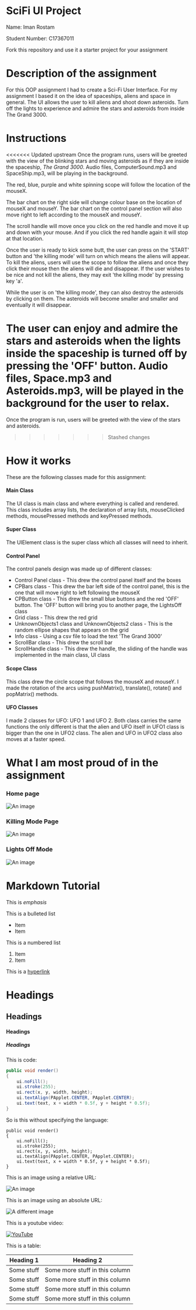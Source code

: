 # SciFi UI Project

Name: Iman Rostam

Student Number: C17367011

Fork this repository and use it a starter project for your assignment

# Description of the assignment
For this OOP assignment I had to create a Sci-Fi User Interface. For my assignment I based it on the idea of spaceships, aliens and space in general. The UI allows the user to kill aliens and shoot down asteroids. Turn off the lights to experience and admire the stars and asteroids from inside The Grand 3000. 

# Instructions
<<<<<<< Updated upstream
Once the program runs, users will be greeted with the view of the blinking stars and moving asteroids as if they are inside the spaceship, *The Grand 3000*. Audio files, ComputerSound.mp3 and SpaceShip.mp3, will be playing in the background. 

The red, blue, purple and white spinning scope will follow the location of the mouseX. 

The bar chart on the right side will change colour base on the location of mouseX and mouseY. The bar chart on the control panel section will also move right to left according to the mouseX and mouseY. 

The scroll handle will move once you click on the red handle and move it up and down with your mouse. And if you click the red handle again it will stop at that location. 

Once the user is ready to kick some butt, the user can press on the 'START' button and 'the killing mode' will turn on which means the aliens will appear. To kill the aliens, users will use the scope to follow the aliens and once they click their mouse then the aliens will die and disappear. If the user wishes to be nice and not kill the aliens, they may exit 'the killing mode' by pressing key 'a'. 

While the user is on 'the killing mode', they can also destroy the asteroids by clicking on them. The asteroids will become smaller and smaller and eventually it will disappear. 

The user can enjoy and admire the stars and asteroids when the lights inside the spaceship is turned off by pressing the 'OFF' button. Audio files, Space.mp3 and Asteroids.mp3, will be played in the background for the user to relax.
=======
Once the program is run, users will be greeted with the view of the stars and asteroids. 
>>>>>>> Stashed changes

# How it works
These are the following classes made for this assignment:

#### Main Class 
The UI class is main class and where everything is called and rendered. This class includes array lists, the declaration of array lists, mouseClicked methods, mousePressed methods and keyPressed methods. 

#### Super Class
The UIElement class is the super class which all classes will need to inherit.

#### Control Panel
The control panels design was made up of different classes: 
- Control Panel class - This drew the control panel itself and the boxes
- CPBars class - This drew the bar left side of the control panel, this is the one that will move right to left following the mouseX
- CPButton class - This drew the small blue buttons and the red 'OFF' button. The 'OFF' button will bring you to another page, the LightsOff class
- Grid class - This drew the red grid
- UnknownObjects1 class and UnknownObjects2 class - This is the random ellipse shapes that appears on the grid
- Info class - Using a csv file to load the text 'The Grand 3000'
- ScrollBar class - This drew the scroll bar 
- ScrollHandle class - This drew the handle, the sliding of the handle was implemented in the main class, UI class

#### Scope Class
This class drew the circle scope that follows the mouseX and mouseY. I made the rotation of the arcs using pushMatrix(), translate(), rotate() and popMatrix() methods.

#### UFO Classes
I made 2 classes for UFO: UFO 1 and UFO 2. Both class carries the same functions the only different is that the alien and UFO itself in UFO1 class is bigger than the one in UFO2 class. The alien and UFO in UFO2 class also moves at a faster speed.



# What I am most proud of in the assignment


### Home page
![An image](images/Home.png)

### Killing Mode Page
![An image](images/KillingMode.PNG)

### Lights Off Mode
![An image](images/LightsOff.PNG)

# Markdown Tutorial

This is *emphasis*

This is a bulleted list

- Item
- Item

This is a numbered list

1. Item
1. Item

This is a [hyperlink](http://bryanduggan.org)

# Headings
## Headings
#### Headings
##### Headings

This is code:

```Java
public void render()
{
	ui.noFill();
	ui.stroke(255);
	ui.rect(x, y, width, height);
	ui.textAlign(PApplet.CENTER, PApplet.CENTER);
	ui.text(text, x + width * 0.5f, y + height * 0.5f);
}
```

So is this without specifying the language:

```
public void render()
{
	ui.noFill();
	ui.stroke(255);
	ui.rect(x, y, width, height);
	ui.textAlign(PApplet.CENTER, PApplet.CENTER);
	ui.text(text, x + width * 0.5f, y + height * 0.5f);
}
```

This is an image using a relative URL:

![An image](images/p8.png)

This is an image using an absolute URL:

![A different image](https://bryanduggandotorg.files.wordpress.com/2019/02/infinite-forms-00045.png?w=595&h=&zoom=2)

This is a youtube video:

[![YouTube](http://img.youtube.com/vi/J2kHSSFA4NU/0.jpg)](https://www.youtube.com/watch?v=J2kHSSFA4NU)

This is a table:

| Heading 1 | Heading 2 |
|-----------|-----------|
|Some stuff | Some more stuff in this column |
|Some stuff | Some more stuff in this column |
|Some stuff | Some more stuff in this column |
|Some stuff | Some more stuff in this column |

